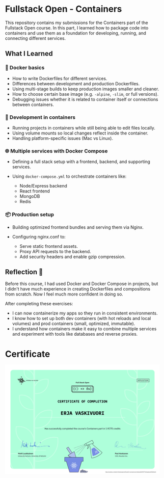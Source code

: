 # Fullstack Open - Containers 

This repository contains my submissions for the Containers part of the Fullstack Open course. In this part, I learned how to package code into containers and use them as a foundation for developing, running, and connecting different services.

## What I Learned

### 🐳 Docker basics

* How to write Dockerfiles for different services.
* Differences between development and production Dockerfiles.
* Using multi-stage builds to keep production images smaller and cleaner.
* How to choose certain base image (e.g. `-alpine`, `-slim`, or full versions).
* Debugging issues whether it is related to container itself or connections between containers.

### 🔄 Development in containers

* Running projects in containers while still being able to edit files locally.
* Using volume mounts so local changes reflect inside the container.
* Handling platform-specific issues (Mac vs Linux).

### 🌐 Multiple services with Docker Compose

* Defining a full stack setup with a frontend, backend, and supporting services.
* Using `docker-compose.yml` to orchestrate containers like:

  * Node/Express backend
  * React frontend
  * MongoDB
  * Redis

### 📦 Production setup

* Building optimized frontend bundles and serving them via Nginx.
* Configuring nginx.conf to:

  * Serve static frontend assets.
  * Proxy API requests to the backend.
  * Add security headers and enable gzip compression.

## Reflection 🧠

Before this course, I had used Docker and Docker Compose in projects, but I didn't have much experience in creating Dockerfiles and compositions from scratch. Now I feel much more confident in doing so.

After completing these exercises:

* I can now containerize my apps so they run in consistent environments.
* I know how to set up both dev containers (with hot reloads and local volumes) and prod containers (small, optimized, immutable).
* I understand how containers make it easy to combine multiple services and experiment with tools like databases and reverse proxies.

# Certificate

![certificate](certificate-containers.png)